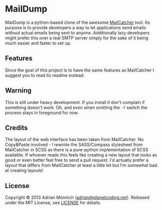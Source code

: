 # MailDump

MailDump is a python-based clone of the awesome [MailCatcher][mailcatcher] tool.
Its purpose is to provide developers a way to let applications send emails without actual emails being sent to anyone.
Additionally lazy developers might prefer this over a real SMTP server simply for the sake of it being much easier and
faster to set up.

## Features

Since the goal of this project is to have the same features as MailCatcher I suggest you to read its readme instead.

## Warning

This is still under heavy development. If you install it don't complain if something doesn't work. Oh, and even when
omitting the `-f` switch the process stays in foreground for now.

## Credits

The layout of the web interface has been taken from MailCatcher. No Copy&Paste involved - I rewrote the SASS/Compass
stylesheet from MailCatcher in SCSS as there is a pure-python implementation of SCSS available.
If whoever reads this feels like creating a new layout that looks as good or even better feel free to send a pull
request. I'd actually prefer a layout that differs from MailCatcher at least a little bit but I'm somewhat bad at
creating layouts!

## License

Copyright © 2013 Adrian Mönnich (adrian@planetcoding.net). Released under the MIT License, see [LICENSE][license] for details.


  [mailcatcher]: https://github.com/sj26/mailcatcher/blob/master/README.md
  [license]: https://github.com/ThiefMaster/maildump/blob/master/LICENSE